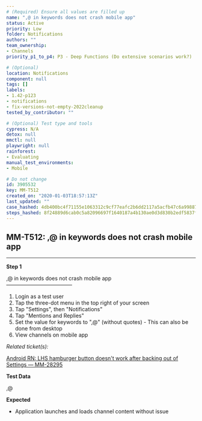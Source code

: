 ```yaml
---
# (Required) Ensure all values are filled up
name: ",@ in keywords does not crash mobile app"
status: Active
priority: Low
folder: Notifications
authors: ""
team_ownership: 
- Channels
priority_p1_to_p4: P3 - Deep Functions (Do extensive scenarios work?)

# (Optional)
location: Notifications
component: null
tags: []
labels: 
- 1.42-p123
- notifications
- fix-versions-not-empty-2022cleanup
tested_by_contributor: ""

# (Optional) Test type and tools
cypress: N/A
detox: null
mmctl: null
playwright: null
rainforest: 
- Evaluating
manual_test_environments:
- Mobile

# Do not change
id: 3905532
key: MM-T512
created_on: "2020-01-03T18:57:13Z"
last_updated: ""
case_hashed: 4db400bc4f71155e1063312c9cf77eafc2b6dd2117a5acfb47c6a99887d0757fd76841fca5440a62463a7bd984fcaa91
steps_hashed: 8f24889d6cab0c5a82096697f1640187a4b130ae0d3d830b2edf5837ff3fe1e3b60b3c6012c63530a5a27d3438a6a7bd
---
```


<!-- (Auto-generated) Based on frontmatter's "key" and "name" -->

## MM-T512: ,@ in keywords does not crash mobile app

---

**Step 1**

,@ in keywords does not crash mobile app\
–––––––––––––––––––––––––

1. Login as a test user
2. Tap the three-dot menu in the top right of your screen
3. Tap "Settings", then "Notifications"
4. Tap "Mentions and Replies"
5. Set the value for keywords to ",@" (without quotes) - This can also be done from desktop
6. View channels on mobile app

_Related ticket(s):_

[Android RN: LHS hamburger button doesn't work after backing out of Settings — MM-28295](https://mattermost.atlassian.net/browse/MM-28295)

**Test Data**

,@

**Expected**

- Application launches and loads channel content without issue
